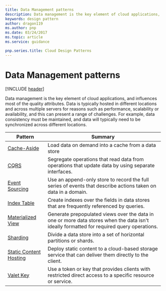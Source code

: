```yaml
---
title: Data Management patterns
description: Data management is the key element of cloud applications, and influences most of the quality attributes. Data is typically hosted in different locations and across multiple servers for reasons such as performance, scalability or availability, and this can present a range of challenges. For example, data consistency must be maintained, and data will typically need to be synchronized across different locations.
keywords: design pattern
author: dragon119
ms.author: pnp
ms.date: 03/24/2017
ms.topic: article
ms.service: guidance

pnp.series.title: Cloud Design Patterns
---
```


# Data Management patterns

[!INCLUDE [header](../../_includes/header.md)]

Data management is the key element of cloud applications, and influences most of the quality attributes. Data is typically hosted in different locations and across multiple servers for reasons such as performance, scalability or availability, and this can present a range of challenges. For example, data consistency must be maintained, and data will typically need to be synchronized across different locations.

| Pattern | Summary |
| ------- | ------- |
| [Cache-Aside](../cache-aside.md) | Load data on demand into a cache from a data store |
| [CQRS](../cqrs.md) | Segregate operations that read data from operations that update data by using separate interfaces. |
| [Event Sourcing](../event-sourcing.md) | Use an append-only store to record the full series of events that describe actions taken on data in a domain. |
| [Index Table](../index-table.md) | Create indexes over the fields in data stores that are frequently referenced by queries. |
| [Materialized View](../materialized-view.md) | Generate prepopulated views over the data in one or more data stores when the data isn't ideally formatted for required query operations. |
| [Sharding](../sharding.md) | Divide a data store into a set of horizontal partitions or shards. |
| [Static Content Hosting](../static-content-hosting.md) | Deploy static content to a cloud-based storage service that can deliver them directly to the client. |
| [Valet Key](../valet-key.md) | Use a token or key that provides clients with restricted direct access to a specific resource or service. |